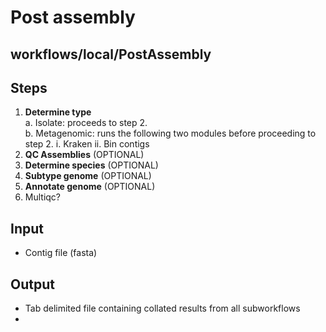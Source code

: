# Post assembly
## workflows/local/PostAssembly

## Steps
1. **Determine type**  
	a. Isolate: proceeds to step 2.  
	b. Metagenomic: runs the following two modules before proceeding to step 2.
		i.	Kraken
		ii.	Bin contigs
2. **QC Assemblies** (OPTIONAL)  
3. **Determine species** (OPTIONAL)  
4. **Subtype genome** (OPTIONAL)  
5. **Annotate genome** (OPTIONAL)  
6. Multiqc? <!-- will this be in the final workflow? -->

## Input
- Contig file (fasta)

## Output
- Tab delimited file containing collated results from all subworkflows <!-- No idea if this is right -->
- 